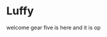 # Luffy
welcome
gear five is here and it is op 
 
 
  
  
     
                  
                  
                            
                                         
                      
                         
           
     
  
 

